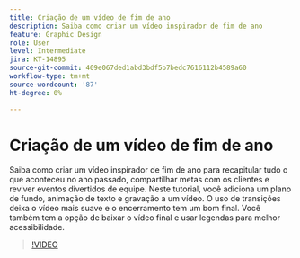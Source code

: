 ```yaml
---
title: Criação de um vídeo de fim de ano
description: Saiba como criar um vídeo inspirador de fim de ano
feature: Graphic Design
role: User
level: Intermediate
jira: KT-14895
source-git-commit: 409e067ded1abd3bdf5b7bedc7616112b4589a60
workflow-type: tm+mt
source-wordcount: '87'
ht-degree: 0%

---
```


# Criação de um vídeo de fim de ano

Saiba como criar um vídeo inspirador de fim de ano para recapitular tudo o que aconteceu no ano passado, compartilhar metas com os clientes e reviver eventos divertidos de equipe. Neste tutorial, você adiciona um plano de fundo, animação de texto e gravação a um vídeo. O uso de transições deixa o vídeo mais suave e o encerramento tem um bom final. Você também tem a opção de baixar o vídeo final e usar legendas para melhor acessibilidade.

>[!VIDEO](https://video.tv.adobe.com/v/3427121?quality=12&learn=on&hidetitle=true)
